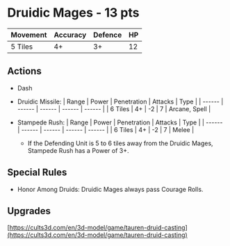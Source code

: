 # Druidic Mages  - 13 pts

|Movement | Accuracy | Defence | HP |
| ------ | ------ | ------ | ------ |
| 5 Tiles | 4+ | 3+ | 12 |

## Actions
- Dash
- Druidic Missile:
    | Range | Power | Penetration | Attacks | Type |
    | ------ | ------ | ------ | ------ | ------ |
    | 6 Tiles | 4+ | -2 | 7 | Arcane, Spell |

- Stampede Rush:
    | Range | Power | Penetration | Attacks | Type |
    | ------ | ------ | ------ | ------ | ------ |
    | 6 Tiles | 4+ | -2 | 7 | Melee |
    - If the Defending Unit is 5 to 6 tiles away from the Druidic Mages, Stampede Rush has a Power of 3+.

## Special Rules
- Honor Among Druids: Druidic Mages always pass Courage Rolls. 

## Upgrades

[https://cults3d.com/en/3d-model/game/tauren-druid-casting](https://cults3d.com/en/3d-model/game/tauren-druid-casting)
